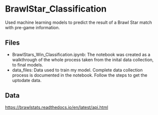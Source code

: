# BrawlStar_Classification
Used machine learning models to predict the result of a Brawl Star match with pre-game information.


## Files
- BrawlStars_Win_Classification.ipynb: The notebook was created as a walkthrough of the whole process taken from the inital data collection, to final models.
- data_files: Data used to train my model. Complete data collection process is documented in the notebook. Follow the steps to get the uptodate data.

## Data 
https://brawlstats.readthedocs.io/en/latest/api.html
